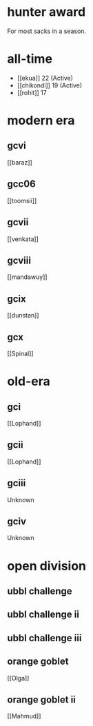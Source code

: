 # hunter award

For most sacks in a season.

# all-time

* [[ekua]] 22 (Active)
* [[chikondi]] 19 (Active)
* [[rohit]] 17

# modern era

## gcvi

[[baraz]]

## gcc06

[[toomsii]]

## gcvii

[[venkata]]

## gcviii

[[mandawuy]]

## gcix

[[dunstan]]

## gcx

[[Spinal]]

# old-era

## gci

[[Lophand]]

## gcii

[[Lophand]]

## gciii

Unknown

## gciv

Unknown

# open division

## ubbl challenge

## ubbl challenge ii

## ubbl challenge iii

## orange goblet

[[Olga]]

## orange goblet ii

[[Mahmud]]